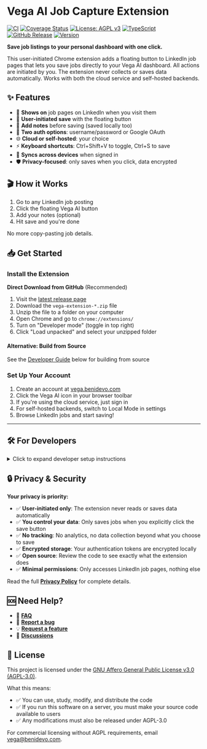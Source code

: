 # Vega AI Job Capture Extension

[![CI](https://github.com/benidevo/vega-ai-extension/actions/workflows/ci.yml/badge.svg)](https://github.com/benidevo/vega-ai-extension/actions/workflows/ci.yml)
[![Coverage Status](https://img.shields.io/badge/Coverage-85.64%25-green.svg)](https://github.com/benidevo/vega-ai-extension)
[![License: AGPL v3](https://img.shields.io/badge/License-AGPL%20v3-blue.svg)](https://www.gnu.org/licenses/agpl-3.0)
[![TypeScript](https://img.shields.io/badge/TypeScript-007ACC?logo=typescript&logoColor=white)](https://www.typescriptlang.org/)
[![GitHub Release](https://img.shields.io/github/v/release/benidevo/vega-ai-extension?logo=github&logoColor=white)](https://github.com/benidevo/vega-ai-extension/releases/latest)
[![Version](https://img.shields.io/badge/version-1.0.1-green.svg)](https://github.com/benidevo/vega-ai-extension/releases)

**Save job listings to your personal dashboard with one click.**

This user-initiated Chrome extension adds a floating button to LinkedIn job pages that lets you save jobs directly to your Vega AI dashboard. All actions are initiated by you. The extension never collects or saves data automatically. Works with both the cloud service and self-hosted backends.

## ✨ Features

- 🎯 **Shows on** job pages on LinkedIn when you visit them
- 💾 **User-initiated save** with the floating button
- 📝 **Add notes** before saving (saved locally too)
- 🔐 **Two auth options**: username/password or Google OAuth
- 🌐 **Cloud or self-hosted**: your choice
- ⚡ **Keyboard shortcuts**: Ctrl+Shift+V to toggle, Ctrl+S to save
- 🔄 **Syncs across devices** when signed in
- 🛡️ **Privacy-focused**: only saves when you click, data encrypted

## 🎬 How it Works

1. Go to any LinkedIn job posting
2. Click the floating Vega AI button
3. Add your notes (optional)
4. Hit save and you're done

No more copy-pasting job details.

## 📥 Get Started

### Install the Extension

**Direct Download from GitHub** (Recommended)

1. Visit the [latest release page](https://github.com/benidevo/vega-ai-extension/releases/latest)
2. Download the `vega-extension-*.zip` file
3. Unzip the file to a folder on your computer
4. Open Chrome and go to `chrome://extensions/`
5. Turn on "Developer mode" (toggle in top right)
6. Click "Load unpacked" and select your unzipped folder

#### Alternative: Build from Source

See the [Developer Guide](#-for-developers) below for building from source

### Set Up Your Account

1. Create an account at [vega.benidevo.com](https://vega.benidevo.com)
2. Click the Vega AI icon in your browser toolbar
3. If you're using the cloud service, just sign in
4. For self-hosted backends, switch to Local Mode in settings
5. Browse LinkedIn jobs and start saving!

---

## 🛠️ For Developers

<details>
<summary>Click to expand developer setup instructions</summary>

### Prerequisites

- Node.js 22+ and npm
- Chrome browser

### Quick Setup

```bash
# Clone and install
git clone https://github.com/benidevo/vega-ai-extension.git
cd vega-ai-extension
npm install

# Build and load
npm run build
```

Then load the `dist` folder as an unpacked extension in Chrome.

### Development Commands

```bash
npm run dev        # Watch mode for development
npm run build      # Production build
npm run test       # Run tests
npm run lint       # Check code style
npm run typecheck  # Check TypeScript types
```

### Configuration

By default, the extension uses username/password auth and connects to the cloud backend. You can change these defaults:

**Backend Modes:**

- Cloud Mode: `https://vega.benidevo.com` (default)
- Local Mode: Your own backend (set host/port in settings)

**Authentication:**

- Username/Password (always available)
- Google OAuth (disabled by default)

To enable Google OAuth, edit `src/config/index.ts`:

```typescript
production: {
  features: {
    enableGoogleAuth: true,
  },
  auth: {
    providers: {
      google: {
        clientId: 'your-google-client-id.apps.googleusercontent.com'
      }
    }
  }
}
```

### Project Structure

The code is organized into these main parts:

- **Background**: Service worker that handles auth, API calls, and messaging
- **Content**: Scripts that run on LinkedIn pages to detect jobs
- **Popup**: The extension popup where users sign in and change settings
- **Services**: Reusable modules for common functionality

### 📚 Documentation

- 📖 **[Development Guide](docs/DEVELOPMENT_GUIDE.md)** - How to build and contribute
- 🏗️ **[Technical Design](docs/TECHNICAL_DESIGN.md)** - Architecture and implementation details

</details>

## 🔒 Privacy & Security

**Your privacy is priority:**

- ✅ **User-initiated only**: The extension never reads or saves data automatically
- ✅ **You control your data**: Only saves jobs when you explicitly click the save button
- ✅ **No tracking**: No analytics, no data collection beyond what you choose to save
- ✅ **Encrypted storage**: Your authentication tokens are encrypted locally
- ✅ **Open source**: Review the code to see exactly what the extension does
- ✅ **Minimal permissions**: Only accesses LinkedIn job pages, nothing else

Read the full **[Privacy Policy](https://vega.benidevo.com/privacy)** for complete details.

## 🆘 Need Help?

- 📖 **[FAQ](https://vega.benidevo.com/#faq)**
- 🐛 **[Report a bug](https://github.com/benidevo/vega-ai-extension/issues)**
- 💡 **[Request a feature](https://github.com/benidevo/vega-ai-extension/issues)**
- 💬 **[Discussions](https://github.com/benidevo/vega-ai-extension/discussions)**

## 📝 License

This project is licensed under the [GNU Affero General Public License v3.0 (AGPL-3.0)](https://www.gnu.org/licenses/agpl-3.0).

What this means:

- ✅ You can use, study, modify, and distribute the code
- ✅ If you run this software on a server, you must make your source code available to users
- ✅ Any modifications must also be released under AGPL-3.0

For commercial licensing without AGPL requirements, email [vega@benidevo.com](mailto:vega@benidevo.com).
